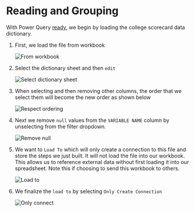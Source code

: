 # Reading and Grouping

With Power Query [ready](https://www.excelcampus.com/install-power-query/), we begin by loading the college scorecard data dictionary.

1. First, we load the file from workbook

   ![From workbook](img/FromWorkbook.png)

2. Select the dictionary sheet and then `edit`

   ![Select dictionary sheet](img/SelectDicSheet.png)
   
3. When selecting and then removing other columns, the order that we select them will become the new order as shown below

   ![Respect ordering](img/RemoveOtherColumns.gif)
   
4. Next we remove `null` values from the `VARIABLE NAME` column by unselecting from the filter dropdown.

    ![Remove null](img/RemoveNull.png)
	
5. We want to `Load To` which will only create a connection to this file and store the steps we just built. It will not load the file into our workbook. This allows us to reference external data without first loading it into our spreadsheet. Note this if choosing to send this workbook to others.

	![Load to](img/LoadTo.png)
	
6. We finalize the `load to` by selecting `Only Create Connection`

	![Only connect](img/CreateConnection.png)
